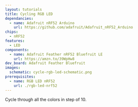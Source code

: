 ```yaml
---
layout: tutorials
title: Cycling RGB LED
dependancies:
  - name: Adafruit nRF52 Arduino
    url: https://github.com/adafruit/Adafruit_nRF52_Arduino
chips:
  - nRF52
features:
  - LED
components:
  - name: Adafruit Feather nRF52 Bluefruit LE
    url: https://amzn.to/39WpHw8
dev_board: Adafruit Feather Bluefruit
images:
  schematic: cycle-rgb-led-schematic.png
prerequisites:
  - name: RGB LED nRF52
    url: ./rgb-led-nrf52
---
```


Cycle through all the colors in step of 10.
